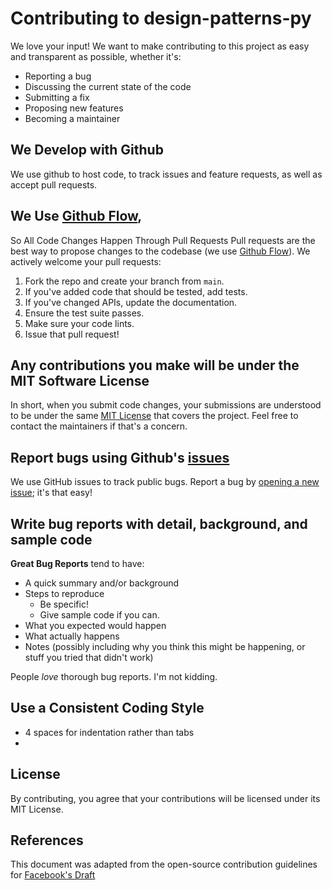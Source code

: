 # Contributing to design-patterns-py
We love your input! We want to make contributing to 
this project as easy and transparent as possible, whether it's:

- Reporting a bug
- Discussing the current state of the code
- Submitting a fix
- Proposing new features
- Becoming a maintainer

## We Develop with Github
We use github to host code, to track issues and feature requests, 
as well as accept pull requests.

## We Use [Github Flow](https://guides.github.com/introduction/flow/index.html), 
So All Code Changes Happen Through Pull Requests Pull requests 
are the best way to propose changes to the codebase 
(we use [Github Flow](https://guides.github.com/introduction/flow/index.html)). 
We actively welcome your pull requests:

1. Fork the repo and create your branch from `main`.
2. If you've added code that should be tested, add tests.
3. If you've changed APIs, update the documentation.
4. Ensure the test suite passes.
5. Make sure your code lints.
6. Issue that pull request!

## Any contributions you make will be under the MIT Software License
In short, when you submit code changes, your submissions are understood 
to be under the same [MIT License](http://choosealicense.com/licenses/mit/) 
that covers the project. Feel free to contact the maintainers if that's a concern.

## Report bugs using Github's [issues](https://github.com/vBarbaros/design-patterns-py/issues)
We use GitHub issues to track public bugs. Report a bug by [opening a new issue](); it's that easy!

## Write bug reports with detail, background, and sample code
**Great Bug Reports** tend to have:

- A quick summary and/or background
- Steps to reproduce
  - Be specific!
  - Give sample code if you can.
- What you expected would happen
- What actually happens
- Notes (possibly including why you think this might be happening,
or stuff you tried that didn't work)

People *love* thorough bug reports. I'm not kidding.

## Use a Consistent Coding Style

* 4 spaces for indentation rather than tabs
* 

## License
By contributing, you agree that your contributions will be licensed 
under its MIT License.

## References
This document was adapted from the open-source contribution
guidelines for [Facebook's Draft](https://github.com/facebook/draft-js/blob/a9316a723f9e918afde44dea68b5f9f39b7d9b00/CONTRIBUTING.md)